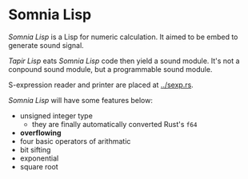 # Somnia Lisp

*Somnia Lisp* is a Lisp for numeric calculation.
It aimed to be embed to generate sound signal.

*Tapir Lisp* eats *Somnia Lisp* code then yield a sound module.
It's not a conpound sound module, but a programmable sound module.

S-expression reader and printer are placed at [../sexp.rs](../sexp.rs).

*Somnia Lisp* will have some features below:

- unsigned integer type
    - they are finally automatically converted Rust's `f64`
- **overflowing**
- four basic operators of arithmatic
- bit sifting
- exponential
- square root
